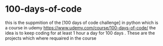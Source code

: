 # 100-days-of-code
this is the suppmition of the [100 days of code challenge] in python
which is a course in udemy https://www.udemy.com/course/100-days-of-code/ 
the idea is to keep coding for at least 1 hour a day for 100 days .
These are the projects which where requaired in the course
